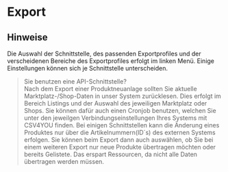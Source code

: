 # Export


## Hinweise

 Die Auswahl der Schnittstelle, des passenden Exportprofiles und der verscheidenen Bereiche des Exportprofiles erfolgt im linken Menü. Einige Einstellungen können sich je Schnittstelle unterscheiden.

> Sie benutzen eine API-Schnittstelle?<br>
> Nach dem Export einer Produktneuanlage sollten Sie aktuelle Marktplatz-/Shop-Daten in unser System zurücklesen. Dies erfolgt im Bereich Listings und der Auswahl des jeweiligen Marktplatz oder Shops. Sie können dafür auch einen Cronjob benutzen, welchen Sie unter den jeweilgen Verbindungseinstellungen Ihres Systems mit CSV4YOU finden.
> Bei einigen Schnittstellen kann die Änderung eines Produktes nur über die Artikelnummern(ID´s) des externen Systems erfolgen. Sie können beim Export dann auch auswählen, ob Sie bei einem weiteren Export nur neue Produkte übertragen möchten oder bereits Gelistete. Das erspart Ressourcen, da nicht alle Daten übertragen werden müssen.

